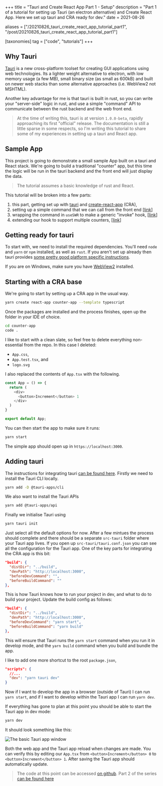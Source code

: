 +++
title = "Tauri and Create React App Part 1 - Setup"
description = "Part 1 of a tutorial for setting up Tauri (an electron alternative) and Create React App. Here we set up tauri and CRA ready for dev."
date = 2021-08-26

aliases = ["/20210826_tauri_create_react_app_tutorial_part1", "/post/20210826_tauri_create_react_app_tutorial_part1"]

[taxonomies]
tag = ["code", "tutorials"]
+++

## Why Tauri

[Tauri](https://tauri.studio) is a new cross-platform toolset for creating GUI applications using web technologies. Its a lighter weight alternative to electron, with low memory usage (a few MB), small binary size (as small as 600kB) and built on newer web stacks than some alternative approaches (i.e. WebView2 not MSHTML).

Another key advantage for me is that tauri is built in rust, so you can write your "server-side" logic in rust, and use a simple "command" API to communicate between the rust backend and the web front end.

> At the time of writing this, tauri is at version `1.0.0-beta`, rapidly approaching its first "official" release. The documentation is still a little sparse in some respects, so I'm writing this tutorial to share some of my experiences in setting up a tauri and React app.

## Sample App

This project is going to demonstrate a small sample App built on a tauri and React stack. We're going to build a traditional "counter" app, but this time the logic will be run in the tauri backend and the front end will just display the data.

> The tutorial assumes a basic knowledge of rust and React.

This tutorial will be broken into a few parts:

1) this part, getting set up with [tauri](https://tauri.studio/) and [create-react-app](https://create-react-app.dev/) (CRA),
2) setting up a simple command that we can call from the front end [[link](/post/20210827_tauri_create_react_app_tutorial_part2)]
3) wrapping the command in `useSWR` to make a generic "invoke" hook, [[link](/post/20210828_tauri_create_react_app_tutorial_part3)]
4) extending our hook to support multiple counters, [[link](/post/20210829_tauri_create_react_app_tutorial_part4)]

## Getting ready for tauri

To start with, we need to install the required dependencies. You'll need `node` and `yarn` or `npm` installed, as well as `rust`. If you aren't set up already then tauri provides [some pretty good platform specific instructions](https://tauri.studio/en/docs/getting-started/setup-linux).

If you are on Windows, make sure you have [WebView2](https://tauri.studio/en/docs/getting-started/setup-windows#4-install-webview2) installed.

## Starting with a CRA base

We're going to start by setting up a CRA app in the usual way.

```bash
yarn create react-app counter-app --template typescript
```

Once the packages are installed and the process finishes, open up the folder in your IDE of choice.

```bash
cd counter-app
code .
```

I like to start with a clean slate, so feel free to delete everything non-essential from the repo. In this case I deleted:

- `App.css`,
- `App.test.tsx`, and
- `logo.svg`

I also replaced the contents of `App.tsx` with the following.

```typescript
const App = () => {
  return (
    <div>
      <button>Increment</button> 1
    </div>
  )
}

export default App;
```

You can then start the app to make sure it runs:

```bash
yarn start
```

The simple app should open up in `https://localhost:3000`.

## Adding tauri

The instructions for integrating tauri [can be found here](https://tauri.studio/en/docs/usage/development/integration). Firstly we need to install the Tauri CLI locally.

```bash
yarn add -D @tauri-apps/cli
```

We also want to install the Tauri APIs

```bash
yarn add @tauri-apps/api
```

Finally we initialise Tauri using

```bash
yarn tauri init
```

Just select all the default options for now. After a few mintues the process should complete and there should be a separate `src-tauri` folder where your Tauri app lives. If you open up `src-tauri/tauri.conf.json` you can see all the configuration for the Tauri app. One of the key parts for integrating the CRA app is this bit:

```json
"build": {
  "distDir": "../build",
  "devPath": "http://localhost:3000",
  "beforeDevCommand": "",
  "beforeBuildCommand": ""
},
```

This is how Tauri knows how to run your project in dev, and what to do to build your project. Update the build config as follows:

```json
"build": {
  "distDir": "../build",
  "devPath": "http://localhost:3000",
  "beforeDevCommand": "yarn start",
  "beforeBuildCommand": "yarn build"
},
```

This will ensure that Tauri runs the `yarn start` command when you run it in develop mode, and the `yarn build` command when you build and bundle the app.

I like to add one more shortcut to the root `package.json`,

```json
"scripts": {
  //...
  "dev": "yarn tauri dev"
}
```

Now if I want to develop the app in a browser (outside of Tauri) I can run `yarn start`, and if I want to develop within the Tauri app I can run `yarn dev`.

If everything has gone to plan at this point you should be able to start the Tauri app in dev mode:

```bash
yarn dev
```

It should look something like this:

![The basic Tauri app window](/images/tauri-step1.png)

Both the web app and the Tauri app reload when changes are made. You can verify this by editing our `App.tsx` from `<button>Increment</button> 0` to `<button>Increment</button> 1`. After saving the Tauri app should automatically update.

> The code at this point can be accessed [on github](https://github.com/will-hart/tauri-cra-tutorial/tree/283a4196665c9c014046206fc832c7efb7e31357). Part 2 of the series [can be found here](/post/20210827_tauri_create_react_app_tutorial_part2)
